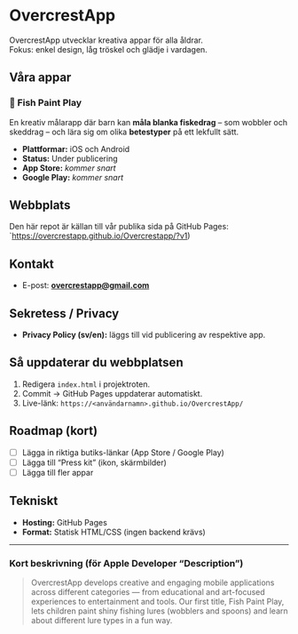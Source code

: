 # OvercrestApp

OvercrestApp utvecklar kreativa appar för alla åldrar.  
Fokus: enkel design, låg tröskel och glädje i vardagen.

## Våra appar

### 🎨 Fish Paint Play
En kreativ målarapp där barn kan **måla blanka fiskedrag** – som wobbler och skeddrag – och lära sig om olika **betestyper** på ett lekfullt sätt.

- **Plattformar:** iOS och Android  
- **Status:** Under publicering  
- **App Store:** _kommer snart_  
- **Google Play:** _kommer snart_

## Webbplats
Den här repot är källan till vår publika sida på GitHub Pages:  
`https://overcrestapp.github.io/Overcrestapp/?v1)
## Kontakt
- E-post: **overcrestapp@gmail.com**

## Sekretess / Privacy
- **Privacy Policy (sv/en):** läggs till vid publicering av respektive app.

## Så uppdaterar du webbplatsen
1. Redigera `index.html` i projektroten.  
2. Commit → GitHub Pages uppdaterar automatiskt.  
3. Live-länk: `https://<användarnamn>.github.io/OvercrestApp/`

## Roadmap (kort)
- [ ] Lägga in riktiga butiks-länkar (App Store / Google Play)  
- [ ] Lägga till “Press kit” (ikon, skärmbilder)  
- [ ] Lägga till fler appar

## Tekniskt
- **Hosting:** GitHub Pages  
- **Format:** Statisk HTML/CSS (ingen backend krävs)

---

### Kort beskrivning (för Apple Developer “Description”)
> OvercrestApp develops creative and engaging mobile applications across different categories — from educational and art-focused experiences to entertainment and tools. Our first title, Fish Paint Play, lets children paint shiny fishing lures (wobblers and spoons) and learn about different lure types in a fun way.

